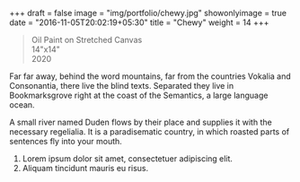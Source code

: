 +++
draft = false
image = "img/portfolio/chewy.jpg"
showonlyimage = true
date = "2016-11-05T20:02:19+05:30"
title = "Chewy"
weight = 14
+++

>Oil Paint on Stretched Canvas  
>14"x14"  
>2020  
<!--more-->

Far far away, behind the word mountains, far from the countries Vokalia and Consonantia, there live the blind texts. Separated they live in Bookmarksgrove right at the coast of the Semantics, a large language ocean.

A small river named Duden flows by their place and supplies it with the necessary regelialia. It is a paradisematic country, in which roasted parts of sentences fly into your mouth.

1. Lorem ipsum dolor sit amet, consectetuer adipiscing elit.
2. Aliquam tincidunt mauris eu risus.

